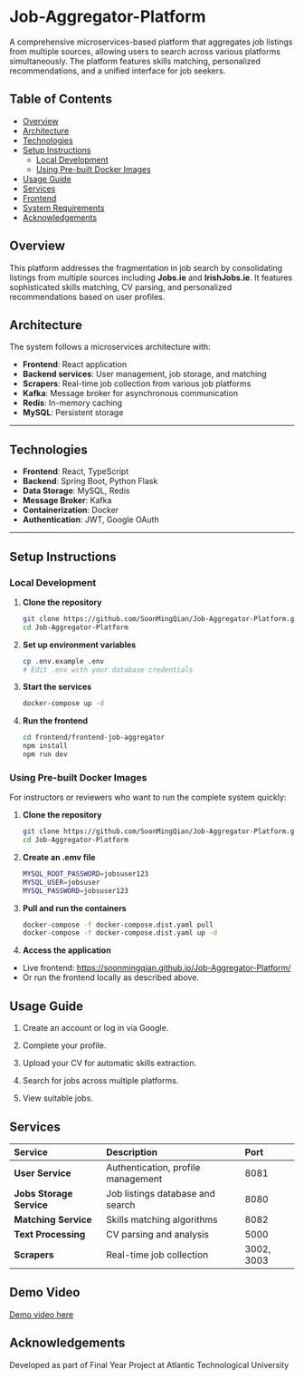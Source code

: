# Job-Aggregator-Platform
A comprehensive microservices-based platform that aggregates job listings from multiple sources, allowing users to search across various platforms simultaneously. The platform features skills matching, personalized recommendations, and a unified interface for job seekers.

## Table of Contents
- [Overview](#-overview)
- [Architecture](#-architecture)
- [Technologies](#-technologies)
- [Setup Instructions](#-setup-instructions)
  - [Local Development](#local-development)
  - [Using Pre-built Docker Images](#using-pre-built-docker-images)
- [Usage Guide](#-usage-guide)
- [Services](#-services)
- [Frontend](#-frontend)
- [System Requirements](#system-requirements)
- [Acknowledgements](#acknowledgements)

## Overview

This platform addresses the fragmentation in job search by consolidating listings from multiple sources including **Jobs.ie** and **IrishJobs.ie**. It features sophisticated skills matching, CV parsing, and personalized recommendations based on user profiles.

## Architecture

The system follows a microservices architecture with:

- **Frontend**: React application
- **Backend services**: User management, job storage, and matching
- **Scrapers**: Real-time job collection from various job platforms
- **Kafka**: Message broker for asynchronous communication
- **Redis**: In-memory caching
- **MySQL**: Persistent storage

---

## Technologies

- **Frontend**: React, TypeScript
- **Backend**: Spring Boot, Python Flask
- **Data Storage**: MySQL, Redis
- **Message Broker**: Kafka
- **Containerization**: Docker
- **Authentication**: JWT, Google OAuth

---

## Setup Instructions

### Local Development

1. **Clone the repository**
    ```bash
    git clone https://github.com/SoonMingQian/Job-Aggregator-Platform.git
    cd Job-Aggregator-Platform

2. **Set up environment variables**
    ```bash
    cp .env.example .env
    # Edit .env with your database credentials

3. **Start the services**
    ```bash
    docker-compose up -d

4. **Run the frontend**
    ```bash
    cd frontend/frontend-job-aggregator
    npm install
    npm run dev

### Using Pre-built Docker Images
For instructors or reviewers who want to run the complete system quickly:

1. **Clone the repository**
    ```bash
    git clone https://github.com/SoonMingQian/Job-Aggregator-Platform.git
    cd Job-Aggregator-Platform

2. **Create an .emv file**
    ```bash
    MYSQL_ROOT_PASSWORD=jobsuser123
    MYSQL_USER=jobsuser
    MYSQL_PASSWORD=jobsuser123

3. **Pull and run the containers**
    ```bash
    docker-compose -f docker-compose.dist.yaml pull
    docker-compose -f docker-compose.dist.yaml up -d

4. **Access the application**
- Live frontend: https://soonmingqian.github.io/Job-Aggregator-Platform/
- Or run the frontend locally as described above.

## Usage Guide
1. Create an account or log in via Google.

2. Complete your profile.

3. Upload your CV for automatic skills extraction.

4. Search for jobs across multiple platforms.

5. View suitable jobs.

## Services
| Service              | Description                             | Port       |
|:---------------------|:----------------------------------------|:------------|
| **User Service**       | Authentication, profile management       | 8081       |
| **Jobs Storage Service** | Job listings database and search        | 8080       |
| **Matching Service**    | Skills matching algorithms               | 8082       |
| **Text Processing**     | CV parsing and analysis                  | 5000       |
| **Scrapers**            | Real-time job collection                 | 3002, 3003 |

## Demo Video
[Demo video here]([https://onedrive.live.com/some-video-link](https://atlantictu-my.sharepoint.com/:v:/g/personal/g00438454_atu_ie/EQyqR5hOEKpIt6VWF4pBxOsBZl6qp8MSpy6oxgARl_gsYA?nav=eyJyZWZlcnJhbEluZm8iOnsicmVmZXJyYWxBcHAiOiJPbmVEcml2ZUZvckJ1c2luZXNzIiwicmVmZXJyYWxBcHBQbGF0Zm9ybSI6IldlYiIsInJlZmVycmFsTW9kZSI6InZpZXciLCJyZWZlcnJhbFZpZXciOiJNeUZpbGVzTGlua0NvcHkifX0&e=RlssQH))

## Acknowledgements
Developed as part of Final Year Project at Atlantic Technological University
